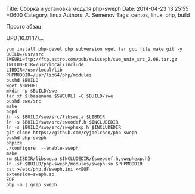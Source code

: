 Title: Сборка и установка модуля php-sweph
Date: 2014-04-23 13:25:55 +0600
Category: linux
Authors: A. Semenov
Tags: centos, linux, php, build

Просто абзац

UPD(16.01.17)...

    yum install php-devel php subversion wget tar gcc file make git -y
    BUILD=/usr/src
    SWEURL=ftp://ftp.astro.com/pub/swisseph/swe_unix_src_2.06.tar.gz
    INCLUDEDIR=/usr/local/include
    LIBDIR=/usr/local/lib
    PHPMODDIR=/usr/lib64/php/modules
    pushd $BUILD
    wget $SWEURL
    mkdir -p $BUILD/swe
    tar xf $(basename $SWEURL) -C $BUILD/swe
    pushd swe/src
    make
    popd
    ln -s $BUILD/swe/src/libswe.a $LIBDIR
    ln -s $BUILD/swe/src/sweodef.h $INCLUDEDIR
    ln -s $BUILD/swe/src/swephexp.h $INCLUDEDIR
    git clone https://github.com/cyjoelchen/php-sweph
    pushd php-sweph
    phpize
    ./configure  --enable-sweph
    make
    rm $LIBDIR/libswe.a $INCLUDEDIR/{sweodef.h,swephexp.h}
    ln -sf $BUILD/php-sweph/modules/sweph.so $PHPMODDIR
    cat >/etc/php.d/sweph.ini <<EOF
    extension=sweph.so
    EOF
    php -m | grep sweph

